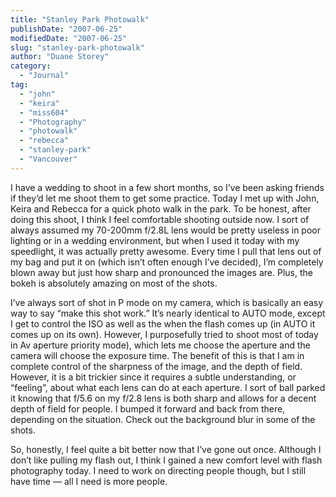 ```yaml
---
title: "Stanley Park Photowalk"
publishDate: "2007-06-25"
modifiedDate: "2007-06-25"
slug: "stanley-park-photowalk"
author: "Duane Storey"
category:
  - "Journal"
tag:
  - "john"
  - "keira"
  - "miss604"
  - "Photography"
  - "photowalk"
  - "rebecca"
  - "stanley-park"
  - "Vancouver"
---
```


I have a wedding to shoot in a few short months, so I’ve been asking friends if they’d let me shoot them to get some practice. Today I met up with John, Keira and Rebecca for a quick photo walk in the park. To be honest, after doing this shoot, I think I feel comfortable shooting outside now. I sort of always assumed my 70-200mm f/2.8L lens would be pretty useless in poor lighting or in a wedding environment, but when I used it today with my speedlight, it was actually pretty awesome. Every time I pull that lens out of my bag and put it on (which isn’t often enough I’ve decided), I’m completely blown away but just how sharp and pronounced the images are. Plus, the bokeh is absolutely amazing on most of the shots.

I’ve always sort of shot in P mode on my camera, which is basically an easy way to say “make this shot work.” It’s nearly identical to AUTO mode, except I get to control the ISO as well as the when the flash comes up (in AUTO it comes up on its own). However, I purposefully tried to shoot most of today in Av aperture priority mode), which lets me choose the aperture and the camera will choose the exposure time. The benefit of this is that I am in complete control of the sharpness of the image, and the depth of field. However, it is a bit trickier since it requires a subtle understanding, or “feeling”, about what each lens can do at each aperture. I sort of ball parked it knowing that f/5.6 on my f/2.8 lens is both sharp and allows for a decent depth of field for people. I bumped it forward and back from there, depending on the situation. Check out the background blur in some of the shots.

So, honestly, I feel quite a bit better now that I’ve gone out once. Although I don’t like pulling my flash out, I think I gained a new comfort level with flash photography today. I need to work on directing people though, but I still have time — all I need is more people.